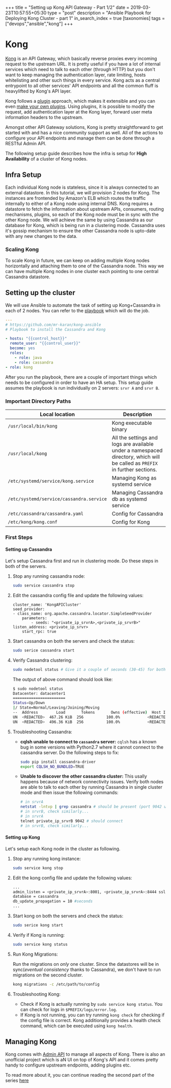 +++
title = "Setting up Kong API Gateway - Part 1/2"
date = 2019-03-23T10:57:55+05:30
type = "post"
description = "Ansible Playbook for Deploying Kong Cluster - part 1"
in_search_index = true
[taxonomies]
tags = ["devops","ansible","kong"]
+++

# Kong

[Kong](https://konghq.com/) is an API Gateway, which basically reverse proxies every incoming request to the upstream URL. It is pretty useful if you have a lot of internal services which need to talk to each other (through HTTP) but you don't want to keep managing the authentication layer, rate limiting, hosts whitelisting and other such things in every service. Kong acts as a central entrypoint to all other services' API endpoints and all the common fluff is heavylifted by Kong's API layer.

Kong follows a [plugin](https://docs.konghq.com/hub/) approach, which makes it extensible and you can even [make your own plugins](https://docs.konghq.com/gateway/latest/plugin-development/). Using plugins, it is possible to modify the request,
add authentication layer at the Kong layer, forward user meta information headers to the upstream.

Amongst other API Gateway solutions, Kong is pretty straightforward to get started with and has a nice community support as well. All of the actions to configure your API endpoints and manage them can be done through a RESTful Admin API.

The following setup guide describes how the infra is setup for **High Availability** of a cluster of Kong nodes.

## Infra Setup

Each individual Kong node is stateless, since it is always connected to an external datastore. In this tutorial, we will provision 2 nodes for Kong. The instances are frontended by Amazon's ELB which routes the traffic internally to either of a Kong node using internal DNS. Kong requires a datastore to fetch the information about upstream APIs, consumers, routing mechanisms, plugins, so each of the Kong node must be in sync with the other Kong node. We will achieve the same by using Cassandra as our database for Kong, which is being run in a clustering mode. Cassandra uses it's gossip mechanism to ensure the other Cassandra node is upto-date with any new changes to the data.

### Scaling Kong

To scale Kong in future, we can keep on adding multiple Kong nodes horizontally and attaching them to one of the Cassandra node. This way we can have multiple Kong nodes in one cluster each pointing to one central Cassandra datastore.

## Setting up the cluster

We will use Ansible to automate the task of setting up Kong+Cassandra in each of 2 nodes. You can refer to the [playbook](https://github.com/mr-karan/kong-ansible) which will do the job.

```yml
---
# https://github.com/mr-karan/kong-ansible
# Playbook to install the Cassandra and Kong

- hosts: "{{control_host}}"
  remote_user: "{{control_user}}"
  become: yes
  roles:
    - role: java
    - role: cassandra
- role: kong
```

After you run the playbook, there are a couple of important things which needs to be configured in order to have an HA setup. This setup guide
assumes the playbook is run individually on 2 servers: `srvr A` and `srvr B`.

### Important Directory Paths

| Local location                           | Description                                                                                                                 |
| ---------------------------------------- | --------------------------------------------------------------------------------------------------------------------------- |
| `/usr/local/bin/kong`                    | Kong executable binary                                                                                                      |
| `/usr/local/kong`                        | All the settings and logs are available under a namespaced directory, which will be called as `PREFIX` in further sections. |
| `/etc/systemd/service/kong.service`      | Managing Kong as systemd service                                                                                            |
| `/etc/systemd/service/cassandra.service` | Managing Cassandra db as systemd service                                                                                    |
| `/etc/cassandra/cassandra.yaml`          | Config for Cassandra                                                                                                        |
| `/etc/kong/kong.conf`                    | Config for Kong                                                                                                             |

### First Steps

#### Setting up Cassandra

Let's setup Cassandra first and run in clustering mode. Do these steps in both of the servers.

1.  Stop any running cassandra node:

    ```bash
    sudo service cassandra stop
    ```

2.  Edit the cassandra config file and update the following values:

        cluster_name: 'KongAPICluster'
        seed_provider:
        - class_name: org.apache.cassandra.locator.SimpleSeedProvider
            parameters:
                - seeds: "<private_ip_srvrA>,<private_ip_srvrB>"
        listen_address: <private_ip_srvr>
            start_rpc: true

3.  Start cassandra on both the servers and check the status:

    ```bash
    sudo serice cassandra start
    ```

4.  Verify Cassandra clustering:

    ```bash
    sudo nodetool status # Give it a couple of seconds (30-45) for both nodes to warm up and discover each other.
    ```

    The output of above command should look like:

    ```bash
    $ sudo nodetool status
    Datacenter: datacenter1
    =======================
    Status=Up/Down
    |/ State=Normal/Leaving/Joining/Moving
    --  Address        Load       Tokens       Owns (effective)  Host ID   Rack
    UN  <REDACTED>  467.26 KiB  256          100.0%            <REDACTED>  rack1
    UN  <REDACTED>  496.36 KiB  256          100.0%            <REDACTED>  rack1
    ```

5.  Troubleshooting Cassandra:

    - **cqlsh unable to connect to `cassandra` server:**
      `cqlsh` has a known bug in some versions with Python2.7 where it cannot connect to the cassandra server. Do the following steps to fix:

      ```bash
      sudo pip install cassandra-driver
      export CQLSH_NO_BUNDLED=TRUE
      ```

    - **Unable to discover the other cassandra cluster:**
      This usally happens because of network connectivity issues. Verify both nodes are able to talk to each other by running Cassandra in single cluster mode and then issue the following commands:

      ```bash
      # in srvrA
      netstat -lntvp | grep cassandra # should be present (port 9042 usually)
      # in srvrB, check similarly...
      # in srvrA
      telnet private_ip_srvrB 9042 # should connect
      # in srvrB, check similarly...
      ```

#### Setting up Kong

Let's setup each Kong node in the cluster as following.

1. Stop any running kong instance:

   ```bash
   sudo service kong stop
   ```

2. Edit the kong config file and update the following values:

   ```bash
   ...
   admin_listen = <private_ip_srvrA>:8001, <private_ip_srvrA>:8444 ssl
   database = cassandra
   db_update_propagation = 10 #seconds
   ...
   ```

3. Start kong on both the servers and check the status:

   ```bash
   sudo serice kong start
   ```

4. Verify if Kong is running:

   ```bash
   sudo service kong status
   ```

5. Run Kong Migrations:

   Run the migrations on _only_ one cluster. Since the datastores will be in sync(_eventual consistency_ thanks to Cassandra), we don't have to run migrations on the second cluster.

   ```bash
   kong migrations -c /etc/path/to/config
   ```

6. Troubleshooting Kong:

   - Check if Kong is actually running by `sudo service kong status`. You can check for logs in `$PREFIX/logs/error.log`.
   - If Kong is not running, you can try running `kong check` for checking if the config file is correct. Kong additionally provides a health check command, which can be executed using `kong health`.

## Managing Kong

Kong comes with [Admin API](https://docs.konghq.com/1.0.x/admin-api/) to manage all aspects of Kong. There is also an unofficial project which is aN UI on top of Kong's API and it comes pretty handy to configure upstream endpoints, adding plugins etc.

To read more about it, you can continue reading the second part of the series [here](/posts/setting-up-kong-part-2)
